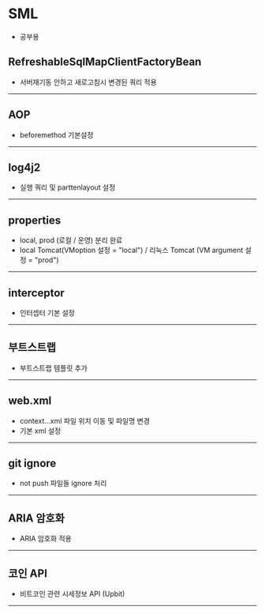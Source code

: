 # SML
- 공부용
   
## RefreshableSqlMapClientFactoryBean
- 서버재기동 안하고 새로고침시 변경된 쿼리 적용

------------------------------------
## AOP
- beforemethod 기본설정
   
------------------------------------
## log4j2
- 실행 쿼리 및 parttenlayout 설정
   
------------------------------------
## properties
- local, prod (로컬 / 운영) 분리 완료
- local Tomcat(VMoption 설정 = "local")  /  리눅스 Tomcat (VM argument 설정 = "prod")
    
------------------------------------
## interceptor
- 인터셉터 기본 설정
    
------------------------------------
## 부트스트랩
- 부트스트랩 템플릿 추가
    
------------------------------------
## web.xml
- context...xml 파일 위치 이동 및 파일명 변경
- 기본 xml 설정
    
------------------------------------
## git ignore 
- not push 파일들 ignore 처리
    
------------------------------------
## ARIA 암호화
- ARIA 암호화 적용
    
------------------------------------
## 코인 API
- 비트코인 관련 시세정보 API (Upbit)
    
------------------------------------

